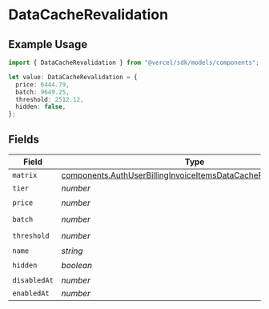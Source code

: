 # DataCacheRevalidation

## Example Usage

```typescript
import { DataCacheRevalidation } from "@vercel/sdk/models/components";

let value: DataCacheRevalidation = {
  price: 6444.79,
  batch: 9649.25,
  threshold: 2512.12,
  hidden: false,
};
```

## Fields

| Field                                                                                                                                                  | Type                                                                                                                                                   | Required                                                                                                                                               | Description                                                                                                                                            |
| ------------------------------------------------------------------------------------------------------------------------------------------------------ | ------------------------------------------------------------------------------------------------------------------------------------------------------ | ------------------------------------------------------------------------------------------------------------------------------------------------------ | ------------------------------------------------------------------------------------------------------------------------------------------------------ |
| `matrix`                                                                                                                                               | [components.AuthUserBillingInvoiceItemsDataCacheRevalidationMatrix](../../models/components/authuserbillinginvoiceitemsdatacacherevalidationmatrix.md) | :heavy_minus_sign:                                                                                                                                     | N/A                                                                                                                                                    |
| `tier`                                                                                                                                                 | *number*                                                                                                                                               | :heavy_minus_sign:                                                                                                                                     | N/A                                                                                                                                                    |
| `price`                                                                                                                                                | *number*                                                                                                                                               | :heavy_check_mark:                                                                                                                                     | N/A                                                                                                                                                    |
| `batch`                                                                                                                                                | *number*                                                                                                                                               | :heavy_check_mark:                                                                                                                                     | N/A                                                                                                                                                    |
| `threshold`                                                                                                                                            | *number*                                                                                                                                               | :heavy_check_mark:                                                                                                                                     | N/A                                                                                                                                                    |
| `name`                                                                                                                                                 | *string*                                                                                                                                               | :heavy_minus_sign:                                                                                                                                     | N/A                                                                                                                                                    |
| `hidden`                                                                                                                                               | *boolean*                                                                                                                                              | :heavy_check_mark:                                                                                                                                     | N/A                                                                                                                                                    |
| `disabledAt`                                                                                                                                           | *number*                                                                                                                                               | :heavy_minus_sign:                                                                                                                                     | N/A                                                                                                                                                    |
| `enabledAt`                                                                                                                                            | *number*                                                                                                                                               | :heavy_minus_sign:                                                                                                                                     | N/A                                                                                                                                                    |
